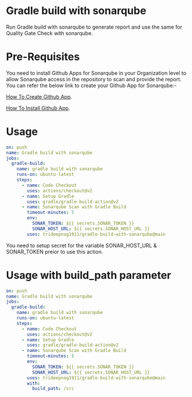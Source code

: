 # Gradle build with sonarqube
Run Gradle build with sonarqube to generate report and use the same for Quality Gate Check with sonarqube.

# Pre-Requisites
You need to install Github Apps for Sonarqube in your Organization level to allow Sonarqube access in the repository to scan and provide the report.
You can refer the below link to create your Github App for Sonarqube:- 

[How To Create Github App](https://docs.github.com/en/enterprise-server@3.1/developers/apps/building-github-apps/creating-a-github-app).

[How To Install Github App](https://docs.github.com/en/enterprise-server@3.1/developers/apps/managing-github-apps/installing-github-apps).

# Usage
```yaml
on: push
name: Gradle build with sonarqube
jobs:
  gradle-build:
    name: gradle build with sonarqube
    runs-on: ubuntu-latest
    steps:
      - name: Code Checkout
        uses: actions/checkout@v2
      - name: Setup Gradle
        uses: gradle/gradle-build-action@v2
      - name: Sonarqube Scan with Gradle Build
        timeout-minutes: 5
        env:
          SONAR_TOKEN: ${{ secrets.SONAR_TOKEN }}
          SONAR_HOST_URL: ${{ secrets.SONAR_HOST_URL }}
        uses: trideepnag1911/gradle-build-with-sonarqube@main
```
You need to setup secret for the variable SONAR_HOST_URL & SONAR_TOKEN preior to use this action.

# Usage with build_path parameter
```yaml
on: push
name: Gradle build with sonarqube
jobs:
  gradle-build:
    name: gradle build with sonarqube
    runs-on: ubuntu-latest
    steps:
      - name: Code Checkout
        uses: actions/checkout@v2
      - name: Setup Gradle
        uses: gradle/gradle-build-action@v2
      - name: Sonarqube Scan with Gradle Build
        timeout-minutes: 5
        env:
          SONAR_TOKEN: ${{ secrets.SONAR_TOKEN }}
          SONAR_HOST_URL: ${{ secrets.SONAR_HOST_URL }}
        uses: trideepnag1911/gradle-build-with-sonarqube@main
        with:
          build_path: /src
```
